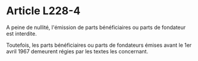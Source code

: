# Article L228-4

A peine de nullité, l'émission de parts bénéficiaires ou parts de fondateur est interdite.

Toutefois, les parts bénéficiaires ou parts de fondateurs émises avant le 1er avril 1967 demeurent régies par les textes les concernant.
